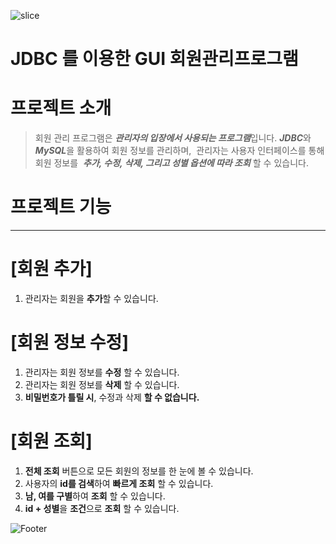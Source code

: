 ![slice](https://capsule-render.vercel.app/api?type=slice&color=auto&height=200&text=2023%20자바프로젝트&fontAlign=70&rotate=13&fontAlignY=25&desc=202206003%20배수빈&descAlign=70.&descAlignY=44)

# JDBC 를 이용한 GUI 회원관리프로그램

# 프로젝트 소개
> 회원 관리 프로그램은 ***관리자의 입장에서 사용되는
프로그램***입니다.
***JDBC***와 ***MySQL***을 활용하여 회원 정보를 관리하며, 
관리자는 사용자 인터페이스를 통해 회원 정보를 
***추가, 수정, 삭제, 그리고 성별 옵션에 따라
조회*** 할 수 있습니다.


# 프로젝트 기능
---
# [회원 추가]
1. 관리자는 회원을 **추가**할 수 있습니다.

# [회원 정보 수정]
1. 관리자는 회원 정보를 **수정** 할 수 있습니다.
2. 관리자는 회원 정보를 **삭제** 할 수 있습니다.
3. **비밀번호가 틀릴 시**, 수정과 삭제 **할 수 없습니다.**

# [회원 조회]
1. **전체 조회** 버튼으로 모든 회원의 정보를 한 눈에 볼 수 있습니다.
2. 사용자의 **id를 검색**하여 **빠르게 조회** 할 수 있습니다.
3. **남, 여를 구별**하여 **조회** 할 수 있습니다.
4. **id + 성별**을 **조건**으로 **조회** 할 수 있습니다.

![Footer](https://capsule-render.vercel.app/api?type=waving&color=auto&height=200&section=footer)
